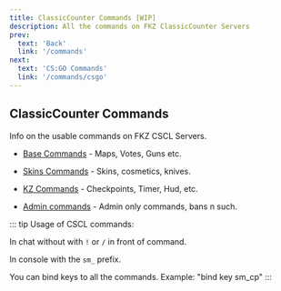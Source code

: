```yaml
---
title: ClassicCounter Commands [WIP]
description: All the commands on FKZ ClassicCounter Servers
prev: 
  text: 'Back'
  link: '/commands'
next: 
  text: 'CS:GO Commands'
  link: '/commands/csgo'
---
```


## ClassicCounter Commands

Info on the usable commands on FKZ CSCL Servers.

- [Base Commands](/commands/cscl/help) - Maps, Votes, Guns etc.

- [Skins Commands](/commands/cscl/skins) - Skins, cosmetics, knives.

- [KZ Commands](/commands/cscl/kz-help) - Checkpoints, Timer, Hud, etc.

- [Admin commands](/commands/cscl/admin-help) - Admin only commands, bans n such.

::: tip
Usage of CSCL commands:

In chat without with `!` or `/` in front of command.

In console with the `sm_` prefix.

You can bind keys to all the commands. Example: "bind key sm_cp"
:::
